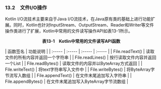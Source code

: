 ### 13.2　文件I/O操作

Kotlin I/O流技术主要来自于Java I/O流技术，在Java原有类的基础上进行功能扩展。同时，Kotlin也针对InputStream、OutputStream、Reader和Writer等文件操作类进行了扩展，Kotlin中常用的文件读写操作API如表13-1所示。

<center class="my_markdown"><b class="my_markdown">表13-1　Kotlin中常用的文件读写API函数</b></center>

| 函数签名 | 功能说明 |
| :-----  | :-----  | :-----  | :-----  |
| File.readText() | 读取文件的所有内容并返回一个字符串 |
| File.readLines() | 按行读取文件内容并返回一个List<String> |
| File.readBytes() | 读取文件的内容并以ByteArray方式返回 |
| File.writeText() | 将text字符串写入文件中 |
| File.writeBytes() | 将ByteArray字节流写入数组 |
| File.appendText() | 在文件末尾追加写入字符串 |
| File.appendBytes() | 在文件末尾追加写入ByteArray字节流数组 |

